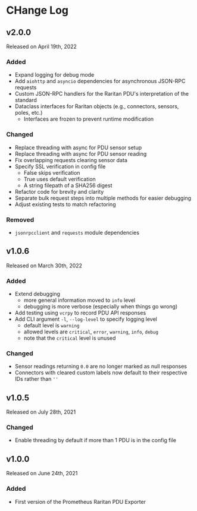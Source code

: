 # CHange Log

## v2.0.0

Released on April 19th, 2022

### Added
  * Expand logging for debug mode
  * Add `aiohttp` and `asyncio` dependencies for asynchronous JSON-RPC requests
  * Custom JSON-RPC handlers for the Raritan PDU's interpretation of the standard
  * Dataclass interfaces for Raritan objects (e.g., connectors, sensors, poles, etc.)
    * Interfaces are frozen to prevent runtime modification

### Changed
  * Replace threading with async for PDU sensor setup
  * Replace threading with async for PDU sensor reading
  * Fix overlapping requests clearing sensor data
  * Specify SSL verification in config file
    * False skips verification
    * True uses default verification
    * A string filepath of a SHA256 digest
  * Refactor code for brevity and clarity
  * Separate bulk request steps into multiple methods for easier debugging
  * Adjust existing tests to match refactoring

### Removed
  * `jsonrpcclient` and `requests` module dependencies


## v1.0.6

Released on March 30th, 2022

### Added
  * Extend debugging
    * more general information moved to `info` level
    * debugging is more verbose (especially when things go wrong)
  * Add testing using `vcrpy` to record PDU API responses
  * Add CLI argument `-l`, `--log-level` to specify logging level
    * default level is `warning`
    * allowed levels are `critical`, `error`, `warning`, `info`, `debug`
    * note that the `critical` level is unused

### Changed
  * Sensor readings returning `0.0` are no longer marked as null responses
  * Connectors with cleared custom labels now default to their respective IDs rather than `''`


## v1.0.5

Released on July 28th, 2021

### Changed
  * Enable threading by default if more than 1 PDU is in the config file


## v1.0.0

Released on June 24th, 2021

### Added
  * First version of the Prometheus Raritan PDU Exporter
